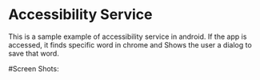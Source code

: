 # Accessibility Service

This is a sample example of accessibility service in android. If the app is accessed, it finds specific word in chrome and Shows the user a dialog to save that word.


#Screen Shots:


